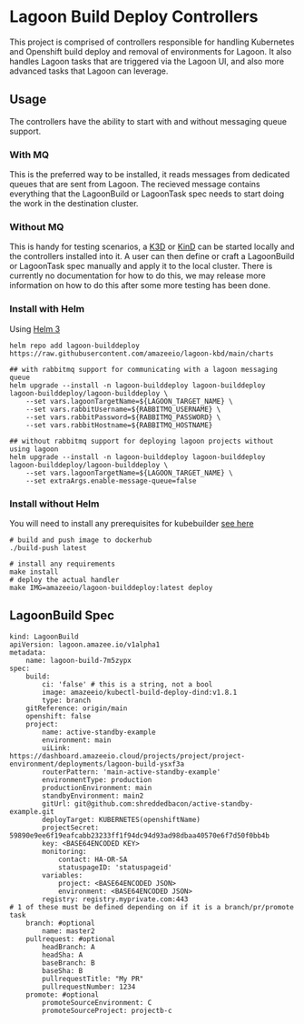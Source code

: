 # Lagoon Build Deploy Controllers

This project is comprised of controllers responsible for handling Kubernetes and Openshift build deploy and removal of environments for Lagoon.
It also handles Lagoon tasks that are triggered via the Lagoon UI, and also more advanced tasks that Lagoon can leverage.

## Usage

The controllers have the ability to start with and without messaging queue support.

### With MQ

This is the preferred way to be installed, it reads messages from dedicated queues that are sent from Lagoon. 
The recieved message contains everything that the LagoonBuild or LagoonTask spec needs to start doing the work in the destination cluster.

### Without MQ

This is handy for testing scenarios, a [K3D](https://github.com/rancher/k3d) or [KinD](https://github.com/kubernetes-sigs/kind) can be started locally and the controllers installed into it.
A user can then define or craft a LagoonBuild or LagoonTask spec manually and apply it to the local cluster.
There is currently no documentation for how to do this, we may release more information on how to do this after some more testing has been done.

### Install with Helm

Using [Helm 3](https://helm.sh/docs/intro/install/)

```
helm repo add lagoon-builddeploy https://raw.githubusercontent.com/amazeeio/lagoon-kbd/main/charts

## with rabbitmq support for communicating with a lagoon messaging queue
helm upgrade --install -n lagoon-builddeploy lagoon-builddeploy lagoon-builddeploy/lagoon-builddeploy \
    --set vars.lagoonTargetName=${LAGOON_TARGET_NAME} \
    --set vars.rabbitUsername=${RABBITMQ_USERNAME} \
    --set vars.rabbitPassword=${RABBITMQ_PASSWORD} \
    --set vars.rabbitHostname=${RABBITMQ_HOSTNAME}

## without rabbitmq support for deploying lagoon projects without using lagoon
helm upgrade --install -n lagoon-builddeploy lagoon-builddeploy lagoon-builddeploy/lagoon-builddeploy \
    --set vars.lagoonTargetName=${LAGOON_TARGET_NAME} \
    --set extraArgs.enable-message-queue=false
```

### Install without Helm

You will need to install any prerequisites for kubebuilder [see here](https://book.kubebuilder.io/quick-start.html#prerequisites)

```
# build and push image to dockerhub
./build-push latest

# install any requirements
make install
# deploy the actual handler
make IMG=amazeeio/lagoon-builddeploy:latest deploy
```

## LagoonBuild Spec

```
kind: LagoonBuild
apiVersion: lagoon.amazee.io/v1alpha1
metadata:
    name: lagoon-build-7m5zypx
spec:
    build:
        ci: 'false' # this is a string, not a bool
        image: amazeeio/kubectl-build-deploy-dind:v1.8.1
        type: branch
    gitReference: origin/main
    openshift: false
    project:
        name: active-standby-example
        environment: main
        uiLink: https://dashboard.amazeeio.cloud/projects/project/project-environment/deployments/lagoon-build-ysxf3a
        routerPattern: 'main-active-standby-example'
        environmentType: production
        productionEnvironment: main
        standbyEnvironment: main2
        gitUrl: git@github.com:shreddedbacon/active-standby-example.git
        deployTarget: KUBERNETES(openshiftName)
        projectSecret: 59890e9ee6f19eafcabb23233ff1f94dc94d93ad98dbaa40570e6f7d50f0bb4b
        key: <BASE64ENCODED KEY>
        monitoring:
            contact: HA-OR-SA
            statuspageID: 'statuspageid'
        variables:
            project: <BASE64ENCODED JSON>
            environment: <BASE64ENCODED JSON>
        registry: registry.myprivate.com:443
# 1 of these must be defined depending on if it is a branch/pr/promote task
    branch: #optional
        name: master2
    pullrequest: #optional
        headBranch: A
        headSha: A
        baseBranch: B
        baseSha: B
        pullrequestTitle: "My PR"
        pullrequestNumber: 1234
    promote: #optional
        promoteSourceEnvironment: C
        promoteSourceProject: projectb-c
```
